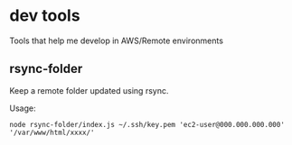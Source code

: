 # dev tools

Tools that help me develop in AWS/Remote environments


## rsync-folder

Keep a remote folder updated using rsync.

Usage:

```
node rsync-folder/index.js ~/.ssh/key.pem 'ec2-user@000.000.000.000' '/var/www/html/xxxx/'
```
